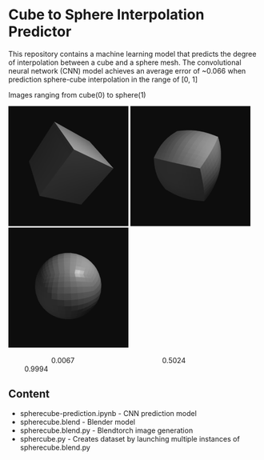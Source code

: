 # Cube to Sphere Interpolation Predictor

This repository contains a machine learning model that predicts the degree of interpolation between a cube and a sphere mesh.
The convolutional neural network (CNN) model achieves an average error of ~0.066 when prediction sphere-cube interpolation in the range of [0, 1]

Images ranging from cube(0) to sphere(1)

![](https://github.com/Pippepot/ml-sphere-cube-regression/blob/master/data/output_179.png)
![](https://github.com/Pippepot/ml-sphere-cube-regression/blob/master/data/output_181.png)
![](https://github.com/Pippepot/ml-sphere-cube-regression/blob/master/data/output_52.png)

&emsp; &emsp; &emsp; &emsp; &emsp;0.0067&emsp; &emsp; &emsp; &emsp; &emsp; &emsp; &emsp; &emsp; &emsp; &emsp;0.5024&emsp; &emsp; &emsp; &emsp; &emsp; &emsp; &emsp; &emsp; &emsp; &emsp;0.9994

## Content
- spherecube-prediction.ipynb - CNN prediction model
- spherecube.blend - Blender model
- spherecube.blend.py - Blendtorch image generation
- sphercube.py - Creates dataset by launching multiple instances of spherecube.blend.py 

